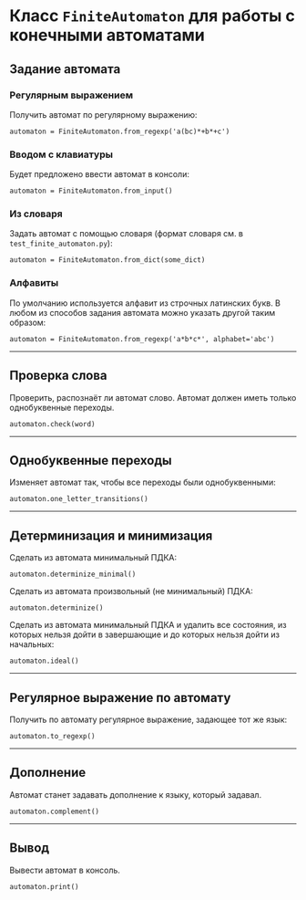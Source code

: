 # Класс ```FiniteAutomaton``` для работы с конечными автоматами
## Задание автомата
### Регулярным выражением
Получить автомат по регулярному выражению:

```automaton = FiniteAutomaton.from_regexp('a(bc)*+b*+c')```
### Вводом с клавиатуры
Будет предложено ввести автомат в консоли:

```automaton = FiniteAutomaton.from_input()```
### Из словаря
Задать автомат с помощью словаря
(формат словаря см. в ```test_finite_automaton.py```):

```automaton = FiniteAutomaton.from_dict(some_dict)```

### Алфавиты
По умолчанию используется алфавит из строчных латинских букв.
В любом из способов задания автомата можно указать другой
таким образом:

```automaton = FiniteAutomaton.from_regexp('a*b*c*', alphabet='abc')```

___
## Проверка слова
Проверить, распознаёт ли автомат слово.
Автомат должен иметь только однобуквенные переходы.

```automaton.check(word)```

___
## Однобуквенные переходы
Изменяет автомат так, чтобы все переходы были однобуквенными:

```automaton.one_letter_transitions()```
___
## Детерминизация и минимизация
Сделать из автомата минимальный ПДКА:

```automaton.determinize_minimal()```

Сделать из автомата произвольный (не минимальный) ПДКА:

```automaton.determinize()```

Сделать из автомата минимальный ПДКА и удалить все состояния,
из которых нельзя дойти в завершающие и до которых нельзя
дойти из начальных:

```automaton.ideal()```

___
## Регулярное выражение по автомату
Получить по автомату регулярное выражение, задающее тот же язык:

```automaton.to_regexp()```

___
## Дополнение
Автомат станет задавать дополнение к языку, который задавал.

```automaton.complement()```

___
## Вывод
Вывести автомат в консоль.

```automaton.print()```
